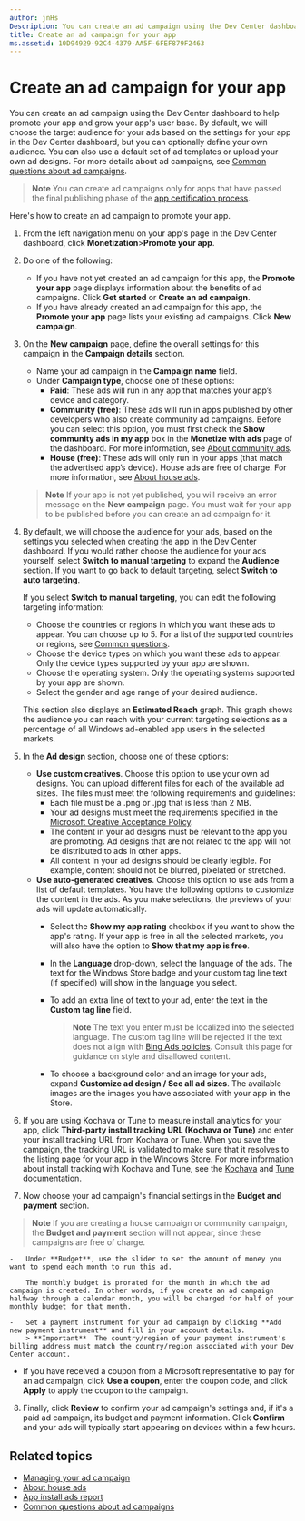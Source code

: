 ```yaml
---
author: jnHs
Description: You can create an ad campaign using the Dev Center dashboard to help promote your app and grow your app's user base.
title: Create an ad campaign for your app
ms.assetid: 10D94929-92C4-4379-AA5F-6FEF879F2463
---
```


# Create an ad campaign for your app


You can create an ad campaign using the Dev Center dashboard to help promote your app and grow your app's user base. By default, we will choose the target audience for your ads based on the settings for your app in the Dev Center dashboard, but you can optionally define your own audience. You can also use a default set of ad templates or upload your own ad designs. For more details about ad campaigns, see [Common questions about ad campaigns](common-questions.md).

> **Note**  You can create ad campaigns only for apps that have passed the final publishing phase of the [app certification process](the-app-certification-process.md).

Here's how to create an ad campaign to promote your app.

1.  From the left navigation menu on your app's page in the Dev Center dashboard, click **Monetization**&gt;**Promote your app**.
2.  Do one of the following:

    -   If you have not yet created an ad campaign for this app, the **Promote your app** page displays information about the benefits of ad campaigns. Click **Get started** or **Create an ad campaign**.
    -   If you have already created an ad campaign for this app, the **Promote your app** page lists your existing ad campaigns. Click **New campaign**.

3.  On the **New campaign** page, define the overall settings for this campaign in the **Campaign details** section.
    -   Name your ad campaign in the **Campaign name** field.
    -   Under **Campaign type**, choose one of these options:
        -   **Paid**: These ads will run in any app that matches your app’s device and category.
        -   **Community (free)**: These ads will run in apps published by other developers who also create community ad campaigns. Before you can select this option, you must first check the **Show community ads in my app** box in the **Monetize with ads** page of the dashboard. For more information, see [About community ads](about-community-ads.md).
        -   **House (free)**: These ads will only run in your apps (that match the advertised app’s device). House ads are free of charge. For more information, see [About house ads](about-house-ads.md).

    > **Note**  If your app is not yet published, you will receive an error message on the **New campaign** page. You must wait for your app to be published before you can create an ad campaign for it.

4.  By default, we will choose the audience for your ads, based on the settings you selected when creating the app in the Dev Center dashboard. If you would rather choose the audience for your ads yourself, select **Switch to manual targeting** to expand the **Audience** section. If you want to go back to default targeting, select **Switch to auto targeting**.

    If you select **Switch to manual targeting**, you can edit the following targeting information:

    -   Choose the countries or regions in which you want these ads to appear. You can choose up to 5. For a list of the supported countries or regions, see [Common questions](common-questions.md).
    -   Choose the device types on which you want these ads to appear. Only the device types supported by your app are shown.
    -   Choose the operating system. Only the operating systems supported by your app are shown.
    -   Select the gender and age range of your desired audience.

    This section also displays an **Estimated Reach** graph. This graph shows the audience you can reach with your current targeting selections as a percentage of all Windows ad-enabled app users in the selected markets.

5.  In the **Ad design** section, choose one of these options:
    -   **Use custom creatives**. Choose this option to use your own ad designs. You can upload different files for each of the available ad sizes. The files must meet the following requirements and guidelines:
        -   Each file must be a .png or .jpg that is less than 2 MB.
        -   Your ad designs must meet the requirements specified in the [Microsoft Creative Acceptance Policy](http://go.microsoft.com/fwlink?LinkId=532595).
        -   The content in your ad designs must be relevant to the app you are promoting. Ad designs that are not related to the app will not be distributed to ads in other apps.
        -   All content in your ad designs should be clearly legible. For example, content should not be blurred, pixelated or stretched.
    -   **Use auto-generated creatives**. Choose this option to use ads from a list of default templates. You have the following options to customize the content in the ads. As you make selections, the previews of your ads will update automatically.
        -   Select the **Show my app rating** checkbox if you want to show the app's rating. If your app is free in all the selected markets, you will also have the option to **Show that my app is free**.
        -   In the **Language** drop-down, select the language of the ads. The text for the Windows Store badge and your custom tag line text (if specified) will show in the language you select.
        -   To add an extra line of text to your ad, enter the text in the **Custom tag line** field.
            > **Note**  The text you enter must be localized into the selected language. The custom tag line will be rejected if the text does not align with [Bing Ads policies](http://go.microsoft.com/fwlink?LinkId=398341). Consult this page for guidance on style and disallowed content.

        -   To choose a background color and an image for your ads, expand **Customize ad design / See all ad sizes**. The available images are the images you have associated with your app in the Store.

6. If you are using Kochava or Tune to measure install analytics for your app, click **Third-party install tracking URL (Kochava or Tune)** and enter your install tracking URL from Kochava or Tune. When you save the campaign, the tracking URL is validated to make sure that it resolves to the listing page for your app in the Windows Store. For more information about install tracking with Kochava and Tune, see the [Kochava](http://support.kochava.com/) and [Tune](https://help.tune.com/) documentation.

7.  Now choose your ad campaign's financial settings in the **Budget and payment** section.
   > **Note**  If you are creating a house campaign or community campaign, the **Budget and payment** section will not appear, since these campaigns are free of charge.

    -   Under **Budget**, use the slider to set the amount of money you want to spend each month to run this ad.

        The monthly budget is prorated for the month in which the ad campaign is created. In other words, if you create an ad campaign halfway through a calendar month, you will be charged for half of your monthly budget for that month.

    -   Set a payment instrument for your ad campaign by clicking **Add new payment instrument** and fill in your account details.
        > **Important**  The country/region of your payment instrument's billing address must match the country/region associated with your Dev Center account.
-   If you have received a coupon from a Microsoft representative to pay for an ad campaign, click **Use a coupon**, enter the coupon code, and click **Apply** to apply the coupon to the campaign.

8.  Finally, click **Review** to confirm your ad campaign's settings and, if it's a paid ad campaign, its budget and payment information. Click **Confirm** and your ads will typically start appearing on devices within a few hours.

## Related topics

* [Managing your ad campaign](managing-your-ad-campaign.md)
* [About house ads](about-house-ads.md)
* [App install ads report](app-install-ads-reports.md)
* [Common questions about ad campaigns](common-questions.md)
 

 


<!--HONumber=Jun16_HO3-->


